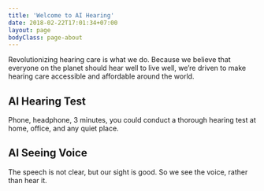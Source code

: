 ```yaml
---
title: 'Welcome to AI Hearing'
date: 2018-02-22T17:01:34+07:00
layout: page
bodyClass: page-about
---
```


Revolutionizing hearing care is what we do. Because we believe that everyone on the planet should hear well to live well, we’re driven to make hearing care accessible and affordable around the world.

## AI Hearing Test

Phone, headphone, 3 minutes, you could conduct a thorough hearing test at home, office, and any quiet place. 

## AI Seeing Voice

The speech is not clear, but our sight is good. So we see the voice, rather than hear it. 

